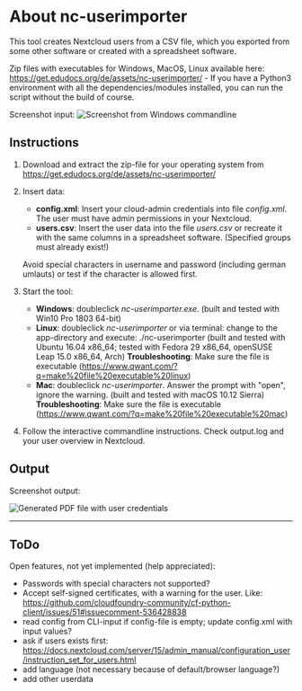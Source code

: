# About nc-userimporter
This tool creates Nextcloud users from a CSV file, which you exported from some other software or created with a spreadsheet software.

Zip files with executables for Windows, MacOS, Linux available here: https://get.edudocs.org/de/assets/nc-userimporter/ - If you have a Python3 environment with all the dependencies/modules installed, you can run the script without the build of course.

Screenshot input:
![Screenshot from Windows commandline](https://github.com/t-markmann/nc-userimporter/blob/master/assets/screenshot.png)

## Instructions

1. Download and extract the zip-file for your operating system from https://get.edudocs.org/de/assets/nc-userimporter/

2. Insert data:
    * __config.xml__: Insert your cloud-admin credentials into file _config.xml_. The user must have admin permissions in your Nextcloud.
    * __users.csv__: Insert the user data into the file _users.csv_ or recreate it with the same columns in a spreadsheet software. (Specified groups must already exist!)

    Avoid special characters in username and password (including german umlauts) or test if the character is allowed first.

3. Start the tool:
    * __Windows__: doubleclick _nc-userimporter.exe_.
		(built and tested with Win10 Pro 1803 64-bit)
	* __Linux__: doubleclick _nc-userimporter_ or via terminal: change to the app-directory and execute: ./nc-userimporter
		(built and tested with Ubuntu 16.04 x86_64; tested with Fedora 29 x86_64, openSUSE Leap 15.0 x86_64, Arch)
		__Troubleshooting__: Make sure the file is executable (https://www.qwant.com/?q=make%20file%20executable%20linux)
	* __Mac__: doubleclick _nc-userimporter_. Answer the prompt with "open", ignore the warning.
		(built and tested with macOS 10.12 Sierra)
		__Troubleshooting__: Make sure the file is executable (https://www.qwant.com/?q=make%20file%20executable%20mac)

4. Follow the interactive commandline instructions. Check output.log and your user overview in Nextcloud.


## Output

Screenshot output:

![Generated PDF file with user credentials](https://github.com/t-markmann/nc-userimporter/blob/master/assets/screenshot_pdfoutput.png)

---

## ToDo

Open features, not yet implemented (help appreciated): 
* Passwords with special characters not supported?
* Accept self-signed certificates, with a warning for the user. Like: https://github.com/cloudfoundry-community/cf-python-client/issues/51#issuecomment-536428838
* read config from CLI-input if config-file is empty; update config.xml with input values?
* ask if users exists first: https://docs.nextcloud.com/server/15/admin_manual/configuration_user/instruction_set_for_users.html
* add language (not necessary because of default/browser language?)
* add other userdata
